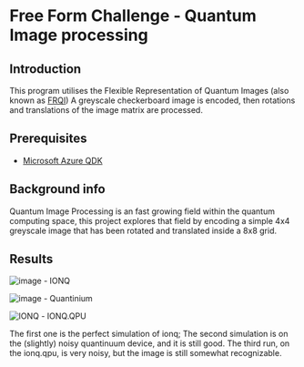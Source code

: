 # Free Form Challenge - Quantum Image processing 

## Introduction
This program utilises the Flexible Representation of Quantum Images (also known as [FRQI](https://qiskit.org/textbook/ch-applications/image-processing-frqi-neqr.html))  A greyscale checkerboard image is encoded, then rotations and translations of the image matrix are processed.

## Prerequisites
* [Microsoft Azure QDK](https://docs.microsoft.com/en-gb/azure/quantum/install-overview-qdk)

## Background info
Quantum Image Processing is an fast growing field within the quantum computing space, this project explores that field by encoding a simple 4x4 greyscale image that has been rotated and translated inside a 8x8 grid. 

## Results

![image](https://user-images.githubusercontent.com/84477843/162621091-1fd481c2-3831-4a28-9311-8039ab18c02f.png) - IONQ

![image](https://user-images.githubusercontent.com/84477843/162621089-0e2d74f6-da55-481d-8748-9d9cb723e62a.png) - Quantinium


![IONQ](https://user-images.githubusercontent.com/84477843/162621078-e65f4196-13af-4987-8ab2-b340788a0411.png) - IONQ.QPU




The first one is the perfect simulation of ionq; The second simulation is on the (slightly) noisy quantinuum device, and it is still good. The third run, on the ionq.qpu, is very noisy, but the image is still somewhat recognizable.
